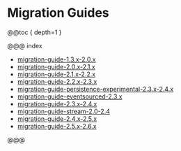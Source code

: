 # Migration Guides

@@toc { depth=1 }

@@@ index

* [migration-guide-1.3.x-2.0.x](migration-guide-1.3.x-2.0.x.md)
* [migration-guide-2.0.x-2.1.x](migration-guide-2.0.x-2.1.x.md)
* [migration-guide-2.1.x-2.2.x](migration-guide-2.1.x-2.2.x.md)
* [migration-guide-2.2.x-2.3.x](migration-guide-2.2.x-2.3.x.md)
* [migration-guide-persistence-experimental-2.3.x-2.4.x](migration-guide-persistence-experimental-2.3.x-2.4.x.md)
* [migration-guide-eventsourced-2.3.x](migration-guide-eventsourced-2.3.x.md)
* [migration-guide-2.3.x-2.4.x](migration-guide-2.3.x-2.4.x.md)
* [migration-guide-stream-2.0-2.4](migration-guide-stream-2.0-2.4.md)
* [migration-guide-2.4.x-2.5.x](migration-guide-2.4.x-2.5.x.md)
* [migration-guide-2.5.x-2.6.x](migration-guide-2.5.x-2.6.x.md)

@@@
